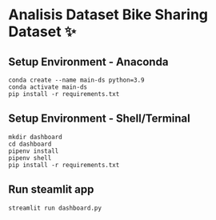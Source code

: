 # Analisis Dataset Bike Sharing Dataset ✨

## Setup Environment - Anaconda
```
conda create --name main-ds python=3.9
conda activate main-ds
pip install -r requirements.txt
```

## Setup Environment - Shell/Terminal
```
mkdir dashboard
cd dashboard
pipenv install
pipenv shell
pip install -r requirements.txt
```

## Run steamlit app
```
streamlit run dashboard.py
```
